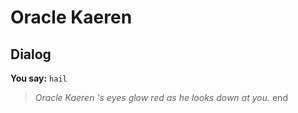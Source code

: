 # Oracle Kaeren


## Dialog

**You say:** `hail`



>*Oracle Kaeren 's eyes glow red as he looks down at you.*
end

